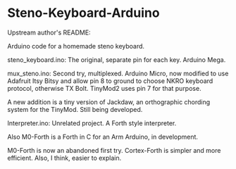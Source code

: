 Steno-Keyboard-Arduino
======================

Upstream author's README:

Arduino code for a homemade steno keyboard.

steno_keyboard.ino: The original, separate pin for each key. Arduino Mega.

mux_steno.ino: Second try, multiplexed. Arduino Micro, now modified to use Adafruit Itsy Bitsy and allow pin 8 to ground to choose NKRO keyboard protocol, otherwise TX Bolt. TinyMod2 uses pin 7 for that purpose.

A new addition is a tiny version of Jackdaw, an orthographic chording system for the TinyMod. Still being developed.

Interpreter.ino: Unrelated project. A Forth style interpreter.

Also M0-Forth is a Forth in C for an Arm Arduino, in development.

M0-Forth is now an abandoned first try. Cortex-Forth is simpler and more efficient. Also, I think, easier to explain.
